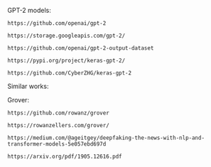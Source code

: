 GPT-2 models: 

    https://github.com/openai/gpt-2

    https://storage.googleapis.com/gpt-2/

    https://github.com/openai/gpt-2-output-dataset

    https://pypi.org/project/keras-gpt-2/

    https://github.com/CyberZHG/keras-gpt-2

Similar works:

  Grover:

    https://github.com/rowanz/grover

    https://rowanzellers.com/grover/

    https://medium.com/@ageitgey/deepfaking-the-news-with-nlp-and-transformer-models-5e057ebd697d

    https://arxiv.org/pdf/1905.12616.pdf
